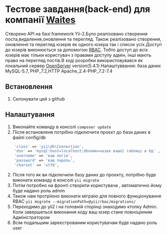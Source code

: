 # Тестове завдання(back-end) для компанії [Waites](https://waites.com.ua/)
Створено API на базі framework Yii-2.Було реалізовано створення поста,видалення,оновлення та перегляд.
Також реалізовано створення, оновлення та перегляд юзерів як одного юзера так і список усіх.Доступ до юзерів 
виконюється за допомогою [RBAC](https://www.yiiframework.com/doc/guide/2.0/en/security-authorization). Тобто 
доступ до всіх юзерів має тільки користувач з правами доступу адмін, інші мають право на перегляд постів.В ході розробки 
використовувався як локальний сервер [OpenServer](https://ru.wikipedia.org/wiki/Xinuos_OpenServer) version(5.4.1) 
Налаштуввання: база даних MySQL-5.7, PHP_7.2,HTTP Apache_2.4-PHP_7.2-7.4
## Встановлення 
1. Склонувати цей з github
## Налаштування
1. Виконайте команду в консолі `composer update`
2. Після встановленя потрібно підключити проєкт до бази даних в файлі config/db
```php
    'class' => 'yii\db\Connection',
    'dsn' => 'mysql:host=localhost;dbname=назва вашої таблиці в бд' ,
    'username' => 'ваш логін',
    'password' => 'ваш пароль',
    'charset' => 'utf8',
```

2. Після того як ви підключили базу даних до проєкту, потрібно буде виконати команду в консолі
`yii migrate`
3. Потім потробно на фронті створити користувача , автоматично йому буде надано роль admin
4. Також нам протріюно виконати міграію для повного функціонування RBAC `yii migrate --migrationPath=@yii/rbac/migrations/`
5. Переходимо до yii2 і на головній сторінці знаходимо ктопку Admin. Коли завершеться виконання коду ваш юзер стане 
   повноцінним Адміністратором
6. Всім подальшим зареєстрованим користувачам буде надано роль user


